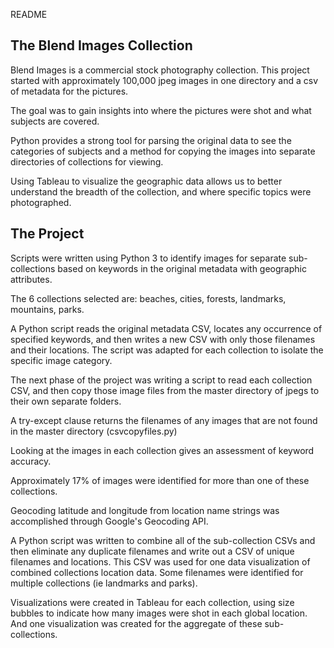 README

The Blend Images Collection
----------------------------

Blend Images is a commercial stock photography collection. This project started with approximately 100,000 jpeg images in one directory and a csv of metadata for the pictures.

The goal was to gain insights into where the pictures were shot and what subjects are covered.

Python provides a strong tool for parsing the original data to see the categories of subjects and a method for copying the images into separate directories of collections for viewing. 

Using Tableau to visualize the geographic data allows us to better understand the breadth of the collection, and where specific topics were photographed.


The Project 
-----------

Scripts were written using Python 3 to identify images for separate sub-collections based on keywords in the original metadata with geographic attributes.

The 6 collections selected are: beaches, cities, forests, landmarks, mountains, parks.

A Python script reads the original metadata CSV, locates any occurrence of specified keywords, and then writes a new CSV with only those filenames and their locations. The script was adapted for each collection to isolate the specific image category.

The next phase of the project was writing a script to read each collection CSV, and then copy those image files from the master directory of jpegs to their own separate folders.

A try-except clause returns the filenames of any images that are not found in the master directory (csvcopyfiles.py)

Looking at the images in each collection gives an assessment of keyword accuracy.

Approximately 17% of images were identified for more than one of these collections.

Geocoding latitude and longitude from location name strings was accomplished through Google's Geocoding API.

A Python script was written to combine all of the sub-collection CSVs and then eliminate any duplicate filenames and write out a CSV of unique filenames and locations. This CSV was used for one data visualization of combined collections location data. Some filenames were identified for multiple collections (ie landmarks and parks).

Visualizations were created in Tableau for each collection, using size bubbles to indicate how many images were shot in each global location. And one visualization was created for the aggregate of these sub-collections.


